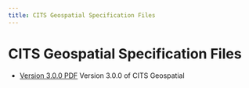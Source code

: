 ```yaml
---
title: CITS Geospatial Specification Files
---
```

CITS Geospatial Specification Files
=======================

- [Version 3.0.0 PDF](./CITS_Geospatial_v3.pdf)
  Version 3.0.0 of CITS Geospatial
